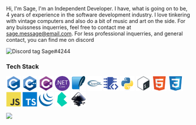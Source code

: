 Hi, I'm Sage, I'm an Independent Developer. I have, what is going on to be, 4 years of experience in the software development industry. I love tinkering with vintage computers and also do a bit of music and art on the side.
For any buissness inquerries, feel free to contact me at <sage.message@email.com>.
For less professional inquerries, and general contact, you can find me on discord

![Discord tag Sage#4244](https://dcbadge.vercel.app/api/shield/883018834573934603?style=flat)

### Tech Stack
<a href="https://en.wikipedia.org/wiki/C_(programming_language)" target="_blank"><img src="https://github.com/devicons/devicon/blob/master/icons/c/c-original.svg" alt="C icon" width=40 height=40></a>
<a href="https://en.wikipedia.org/wiki/C++" target="_blank"><img src="https://github.com/devicons/devicon/blob/master/icons/cplusplus/cplusplus-original.svg" alt="C plus plus icon" width=40 height=40></a>
<a href="https://en.wikipedia.org/wiki/C_Sharp_(programming_language)" target="_blank"><img src="https://github.com/devicons/devicon/blob/master/icons/csharp/csharp-original.svg" alt="C icon" width=40 height=40></a>
<a href="https://dotnet.microsoft.com/en-us/" target="_blank"><img src="https://github.com/devicons/devicon/blob/master/icons/dotnetcore/dotnetcore-original.svg" alt="dot net core icon" width=40 height=40></a>
<a href="https://www.sqlite.org/index.html" target="_blank"><img src="https://github.com/devicons/devicon/blob/master/icons/sqlite/sqlite-original.svg" alt="sqlite icon" width=40 height=40></a>
<a href="https://www.opengl.org/" target="_blank"><img src="https://github.com/devicons/devicon/blob/master/icons/opengl/opengl-original.svg" alt="opengl icon" width=40 height=40></a>
<a href="https://en.wikipedia.org/wiki/Assembly_language" target="_blank"><img src="./icons/assembly_generic_icon_modified.svg" alt="assembler icon" width=40 height=40></a>
<a href="https://www.python.org/downloads/" target="_blank"><img src="https://github.com/devicons/devicon/blob/master/icons/python/python-original.svg" alt="python icon" width=40 height=40></a>
<a href="https://www.gnu.org/software/bash/" target="_blank"><img src="https://github.com/devicons/devicon/blob/master/icons/bash/bash-original.svg" alt="bash icon" width=40 height=40></a>
<a href="https://developer.mozilla.org/en-US/docs/Web/HTML" target="_blank"><img src="https://github.com/devicons/devicon/blob/master/icons/html5/html5-original.svg" alt="html five icon" width=40 height=40></a>
<a href="https://developer.mozilla.org/en-US/docs/Web/CSS" target="_blank"><img src="https://github.com/devicons/devicon/blob/master/icons/css3/css3-original.svg" alt="css three icon" width=40 height=40></a>
<a href="https://developer.mozilla.org/en-US/docs/Web/javascript" target="_blank"><img src="https://github.com/devicons/devicon/blob/master/icons/javascript/javascript-original.svg" alt="javascript icon" width=40 height=40></a>
<a href="https://www.typescriptlang.org/" target="_blank"><img src="https://github.com/devicons/devicon/blob/master/icons/typescript/typescript-original.svg" alt="javascript icon" width=40 height=40></a>
<a href="https://jquery.com/" target="_blank"><img src="https://github.com/devicons/devicon/blob/master/icons/jquery/jquery-original.svg" alt="jquery icon" width=40 height=40></a>
<a href="https://bulma.io/" target="_blank"><img src="https://github.com/devicons/devicon/blob/master/icons/bulma/bulma-plain.svg" alt="bulma icon" width=40 height=40></a>
<a href="https://inkscape.org/" target="_blank"><img src="https://github.com/devicons/devicon/blob/master/icons/inkscape/inkscape-original.svg" alt="inkscapes icon" width=40 height=40></a>

<!-- GitHub Stats -->
<img src="https://github-readme-stats.vercel.app/api/top-langs/?username=sage-etcher&theme=react&hide=Dockerfile&layout=compact">


